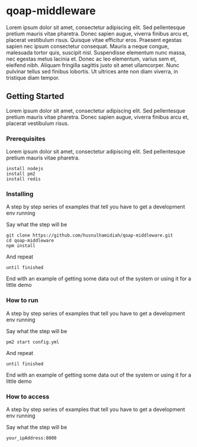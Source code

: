 # qoap-middleware

Lorem ipsum dolor sit amet, consectetur adipiscing elit. Sed pellentesque pretium mauris vitae pharetra. Donec sapien augue, viverra finibus arcu et, placerat vestibulum risus. Quisque vitae efficitur eros. Praesent egestas sapien nec ipsum consectetur consequat. Mauris a neque congue, malesuada tortor quis, suscipit nisl. Suspendisse elementum nunc massa, nec egestas metus lacinia et. Donec ac leo elementum, varius sem et, eleifend nibh. Aliquam fringilla sagittis justo sit amet ullamcorper. Nunc pulvinar tellus sed finibus lobortis. Ut ultrices ante non diam viverra, in tristique diam tempor.

## Getting Started

Lorem ipsum dolor sit amet, consectetur adipiscing elit. Sed pellentesque pretium mauris vitae pharetra. Donec sapien augue, viverra finibus arcu et, placerat vestibulum risus.

### Prerequisites

Lorem ipsum dolor sit amet, consectetur adipiscing elit. Sed pellentesque pretium mauris vitae pharetra.

```
install nodejs
install pm2
install redis
```

### Installing

A step by step series of examples that tell you have to get a development env running

Say what the step will be

```
git clone https://github.com/husnulhamidiah/qoap-middleware.git
cd qoap-middleware
npm install
```

And repeat

```
until finished
```

End with an example of getting some data out of the system or using it for a little demo

### How to run

A step by step series of examples that tell you have to get a development env running

Say what the step will be

```
pm2 start config.yml
```

And repeat

```
until finished
```

End with an example of getting some data out of the system or using it for a little demo

### How to access

A step by step series of examples that tell you have to get a development env running

Say what the step will be

```
your_ipAddress:8000
```

